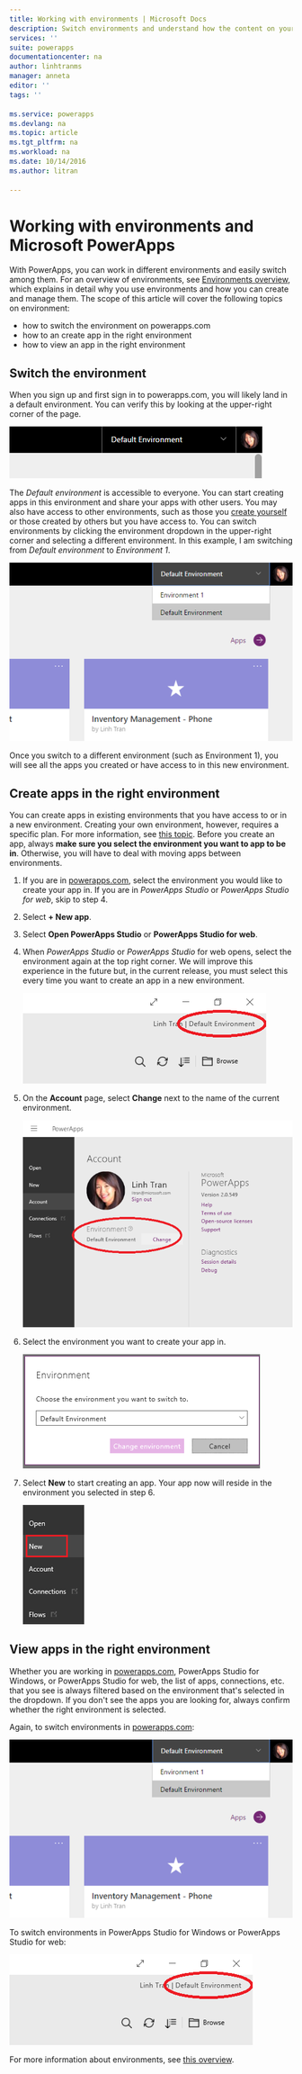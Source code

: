 ```yaml
---
title: Working with environments | Microsoft Docs
description: Switch environments and understand how the content on your pages change.
services: ''
suite: powerapps
documentationcenter: na
author: linhtranms
manager: anneta
editor: ''
tags: ''

ms.service: powerapps
ms.devlang: na
ms.topic: article
ms.tgt_pltfrm: na
ms.workload: na
ms.date: 10/14/2016
ms.author: litran

---
```

# Working with environments and Microsoft PowerApps
With PowerApps, you can work in different environments and easily switch among them. For an overview of environments, see [Environments overview](administrator/environments-overview.md), which explains in detail why you use environments and how you can create and manage them. The scope of this article will cover the following topics on environment:

* how to switch the environment on powerapps.com
* how to an create app in the right environment
* how to view an app in the right environment

## Switch the environment
When you sign up and first sign in to powerapps.com, you will likely land in a default environment. You can verify this by looking at the upper-right corner of the page.

![Default environment](./media/working-with-environments/env-dropdown.png)

The *Default environment* is accessible to everyone. You can start creating apps in this environment and share your apps with other users. You may also have access to other environments, such as those you [create yourself](administrator/environments-administration.md) or those created by others but you have access to. You can switch environments by clicking the environment dropdown in the upper-right corner and selecting a different environment. In this example, I am switching from *Default environment* to *Environment 1*.

![Switch environment](./media/working-with-environments/switch-env.png)

Once you switch to a different environment (such as Environment 1), you will see all the apps you created or have access to in this new environment.

## Create apps in the right environment
You can create apps in existing environments that you have access to or in a new environment. Creating your own environment, however, requires a specific plan. For more information, see [this topic](pricing-billing-skus.md). Before you create an app, always **make sure you select the environment you want to app to be in**. Otherwise, you will have to deal with moving apps between environments.

1. If you are in [powerapps.com](http://web.powerapps.com), select the environment you would like to create your app in. If you are in *PowerApps Studio* or *PowerApps Studio for web*, skip to step 4.

2. Select **+ New app**.

3. Select **Open PowerApps Studio** or **PowerApps Studio for web**.

4. When *PowerApps Studio* or *PowerApps Studio* for web opens, select the environment again at the top right corner. We will improve this experience in the future but, in the current release, you must select this every time you want to create an app in a new environment.

    ![Studio switch environment](./media/working-with-environments/studio-switch-env.PNG)

5. On the **Account** page, select **Change** next to the name of the current environment.

    ![Studio switch environment](./media/working-with-environments/studio-env-dropdown.PNG)

6. Select the environment you want to create your app in.

    ![Studio switch environment](./media/working-with-environments/studio-env-dropdown2.PNG)

7. Select **New** to start creating an app. Your app now will reside in the environment you selected in step 6.

    ![Studio switch environment](./media/working-with-environments/new-app.PNG)

## View apps in the right environment
Whether you are working in [powerapps.com](http://web.powerapps.com), PowerApps Studio for Windows, or PowerApps Studio for web, the list of apps, connections, etc. that you see is always filtered based on the environment that's selected in the dropdown. If you don't see the apps you are looking for, always confirm whether the right environment is selected.

Again, to switch environments in [powerapps.com](http://web.powerapps.com):

![Switch environment](./media/working-with-environments/switch-env.png)

To switch environments in PowerApps Studio for Windows or PowerApps Studio for web:

![Studio switch environment](./media/working-with-environments/studio-switch-env.PNG)

For more information about environments, see [this overview](administrator/environments-overview.md).
